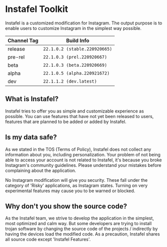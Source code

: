 # Instafel Toolkit

Instafel is a customized modification for Instagram. The output purpose is to enable users to customize Instagram in the simplest way possible.

| **Channel Tag** | **Build Info** |
| ------------- | ------------- |
| release  | `22.1.0.2 (stable.220920665)`  |
| pre-rel  | `22.1.0.3 (prel.220920667)` |
| beta     | `22.1.0.3 (beta.220920669)` |
| alpha    | `22.1.0.5 (alpha.220921672)` |
| dev      | `22.1.1.2 (dev.latest)` |


## What is Instafel?

Instafel tries to offer you as simple and customizable experience as possible. You can use features that have not yet been released to users, features that are planned to be added or added by Instafel.

## Is my data safe?

As we stated in the TOS (Terms of Policy), Instafel does not collect any information about you, including personalization. Your problem of not being able to access your account is not related to Instafel, it's because you broke Instagram's community guidelines. Please understand your mistakes before complaining about the application.

No Instagram modification will give you security. These fall under the category of 'Risky' applications, as Instagram states. Turning on very experimental features may cause you to be warned or blocked.

## Why don't you show the source code?

As the Instafel team, we strive to develop the application in the simplest, most optimized and calm way. But some developers are trying to install trojan software by changing the source code of the projects / indirectly by having the devices load the modified code. As a precaution, Instafel shares all source code except 'Instafel Features'.
